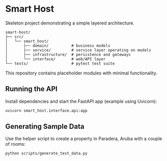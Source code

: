 # Smart Host

Skeleton project demonstrating a simple layered architecture.

```
smart-host/
├── src/
│   └── smart_host/
│       ├── domain/          # business models
│       ├── service/         # service layer operating on models
│       ├── infrastructure/  # persistence and gateways
│       └── interface/       # web/API layer
└── tests/                   # pytest test suite
```

This repository contains placeholder modules with minimal functionality.

## Running the API

Install dependencies and start the FastAPI app (example using Uvicorn):

```bash
uvicorn smart_host.interface.api:app
```

## Generating Sample Data

Use the helper script to create a property in Paradera, Aruba with a couple of rooms:

```bash
python scripts/generate_test_data.py
```
